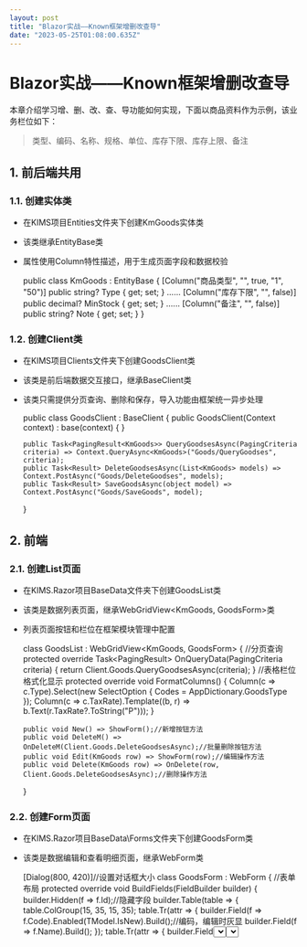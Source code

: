 ```yaml
---
layout: post
title: "Blazor实战——Known框架增删改查导"
date: "2023-05-25T01:08:00.635Z"
---
```

Blazor实战——Known框架增删改查导
======================

本章介绍学习增、删、改、查、导功能如何实现，下面以商品资料作为示例，该业务栏位如下：

> 类型、编码、名称、规格、单位、库存下限、库存上限、备注

1\. 前后端共用
---------

### 1.1. 创建实体类

*   在KIMS项目Entities文件夹下创建KmGoods实体类
*   该类继承EntityBase类
*   属性使用Column特性描述，用于生成页面字段和数据校验

    public class KmGoods : EntityBase
    {
        [Column("商品类型", "", true, "1", "50")]
        public string? Type { get; set; }
    	......
        [Column("库存下限", "", false)]
        public decimal? MinStock { get; set; }
    	......
        [Column("备注", "", false)]
        public string? Note { get; set; }
    }
    

### 1.2. 创建Client类

*   在KIMS项目Clients文件夹下创建GoodsClient类
*   该类是前后端数据交互接口，继承BaseClient类
*   该类只需提供分页查询、删除和保存，导入功能由框架统一异步处理

    public class GoodsClient : BaseClient
    {
        public GoodsClient(Context context) : base(context) { }
    
        public Task<PagingResult<KmGoods>> QueryGoodsesAsync(PagingCriteria criteria) => Context.QueryAsync<KmGoods>("Goods/QueryGoodses", criteria);
        public Task<Result> DeleteGoodsesAsync(List<KmGoods> models) => Context.PostAsync("Goods/DeleteGoodses", models);
        public Task<Result> SaveGoodsAsync(object model) => Context.PostAsync("Goods/SaveGoods", model);
    }
    

2\. 前端
------

### 2.1. 创建List页面

*   在KIMS.Razor项目BaseData文件夹下创建GoodsList类
*   该类是数据列表页面，继承WebGridView<KmGoods, GoodsForm>类
*   列表页面按钮和栏位在框架模块管理中配置

    class GoodsList : WebGridView<KmGoods, GoodsForm>
    {
        //分页查询
        protected override Task<PagingResult<KmGoods>> OnQueryData(PagingCriteria criteria)
        {
            return Client.Goods.QueryGoodsesAsync(criteria);
        }
        //表格栏位格式化显示
        protected override void FormatColumns()
        {
            Column(c => c.Type).Select(new SelectOption { Codes = AppDictionary.GoodsType });
            Column(c => c.TaxRate).Template((b, r) => b.Text(r.TaxRate?.ToString("P")));
        }
    
        public void New() => ShowForm();//新增按钮方法
        public void DeleteM() => OnDeleteM(Client.Goods.DeleteGoodsesAsync);//批量删除按钮方法
        public void Edit(KmGoods row) => ShowForm(row);//编辑操作方法
        public void Delete(KmGoods row) => OnDelete(row, Client.Goods.DeleteGoodsesAsync);//删除操作方法
    }
    

### 2.2. 创建Form页面

*   在KIMS.Razor项目BaseData\\Forms文件夹下创建GoodsForm类
*   该类是数据编辑和查看明细页面，继承WebForm类

    [Dialog(800, 420)]//设置对话框大小
    class GoodsForm : WebForm<KmGoods>
    {
        //表单布局
        protected override void BuildFields(FieldBuilder<KmGoods> builder)
        {
            builder.Hidden(f => f.Id);//隐藏字段
            builder.Table(table =>
            {
                table.ColGroup(15, 35, 15, 35);
                table.Tr(attr =>
                {
                    builder.Field<Text>(f => f.Code).Enabled(TModel.IsNew).Build();//编码，编辑时灰显
                    builder.Field<Text>(f => f.Name).Build();
                });
                table.Tr(attr =>
                {
                    builder.Field<Select>(f => f.Type).Set(f => f.Codes, AppDictionary.GoodsType).Build();//下拉框
                    builder.Field<Select>(f => f.Unit).Set(f => f.Codes, AppDictionary.GoodsUnit).Build();
                });
                table.Tr(attr => builder.Field<Text>(f => f.Model).ColSpan(3).Build());
                table.Tr(attr => builder.Field<RadioList>(f => f.TaxRate).ColSpan(3).Set(f => f.Items, AppDictionary.TaxRates).Build());//单选按钮
                table.Tr(attr =>
                {
                    builder.Field<Number>(f => f.MinStock).Build();//数值框
                    builder.Field<Number>(f => f.MaxStock).Build();
                });
                table.Tr(attr => builder.Field<TextArea>(f => f.Note).ColSpan(3).Build());//文本域
            });
        }
        //表单底部按钮
        protected override void BuildButtons(RenderTreeBuilder builder)
        {
            builder.Button(FormButton.Save, Callback(OnSave), !ReadOnly);
            base.BuildButtons(builder);
        }
        //保存按钮方法
        private void OnSave() => SubmitAsync(Client.Goods.SaveGoodsAsync);
    }
    

3\. 后端
------

### 3.1. 创建Controller类

*   在KIMS.Core项目Controllers文件夹下创建GoodsController类
*   该类为服务端WebApi，继承BaseController类

    [Route("[controller]")]
    public class GoodsController : BaseController
    {
        private GoodsService Service => new(Context);
    
        [HttpPost("[action]")]
        public PagingResult<KmGoods> QueryGoodses([FromBody] PagingCriteria criteria) => Service.QueryGoodses(criteria);
    
        [HttpPost("[action]")]
        public Result DeleteGoodses([FromBody] List<KmGoods> models) => Service.DeleteGoodses(models);
    
        [HttpPost("[action]")]
        public Result SaveGoods([FromBody] object model) => Service.SaveGoods(GetDynamicModel(model));//转成dynamic类型
    }
    

### 3.2. 创建Service类

*   在KIMS.Core项目Services文件夹下创建GoodsService类
*   该类为业务逻辑服务类，继承ServiceBase类

    class GoodsService : ServiceBase
    {
        internal GoodsService(Context context) : base(context) { }
        //分页查询
        internal PagingResult<KmGoods> QueryGoodses(PagingCriteria criteria)
        {
            return GoodsRepository.QueryGoodses(Database, criteria);
        }
        //删除数据
        internal Result DeleteGoodses(List<KmGoods> models)
        {
            if (models == null || models.Count == 0)
                return Result.Error(Language.SelectOneAtLeast);
    
            //此处增加删除数据校验
            return Database.Transaction(Language.Delete, db =>
            {
                foreach (var item in models)
                {
                    db.Delete(item);
                }
            });
        }
        //保存数据
        internal Result SaveGoods(dynamic model)
        {
            var entity = Database.QueryById<KmGoods>((string)model.Id);
            entity ??= new KmGoods { CompNo = CurrentUser.CompNo };
            entity.FillModel(model);
            var vr = entity.Validate();
            if (vr.IsValid)
            {
                if (GoodsRepository.ExistsGoods(Database, entity))
                    return Result.Error("商品编码已存在。");
            }
    
            if (!vr.IsValid)
                return vr;
    
            return Database.Transaction(Language.Save, db =>
            {
                if (entity.IsNew)
                {
                    entity.Code = GetGoodsMaxNo(db);
                }
                db.Save(entity);
            }, entity.Id);
        }
        //获取商品最大编码
        private static string GetGoodsMaxNo(Database db)
        {
            var prefix = "G";
            var maxNo = GoodsRepository.GetGoodsMaxNo(db, prefix);
            if (string.IsNullOrWhiteSpace(maxNo))
                maxNo = $"{prefix}0000";
            return GetMaxFormNo(prefix, maxNo);
        }
    }
    

### 3.3. 创建Repository类

*   在KIMS.Core项目Repositories文件夹下创建GoodsRepository类
*   该类为数据访问类

    class GoodsRepository
    {
        //分页查询
        internal static PagingResult<KmGoods> QueryGoodses(Database db, PagingCriteria criteria)
        {
            var sql = "select * from KmGoods where CompNo=@CompNo";
            return db.QueryPage<KmGoods>(sql, criteria);//查询条件自动绑定
        }
        //获取商品最大编码
        internal static string GetGoodsMaxNo(Database db, string prefix)
        {
            var sql = $"select max(Code) from KmGoods where CompNo=@CompNo and Code like '{prefix}%'";
            return db.Scalar<string>(sql, new { db.User.CompNo });
        }
        //判断商品是否已存在
        internal static bool ExistsGoods(Database db, KmGoods entity)
        {
            var sql = "select count(*) from KmGoods where Id<>@Id and Code=@Code";
            return db.Scalar<int>(sql, new { entity.Id, entity.Code }) > 0;
        }
    }
    

### 3.4. 创建Import类

*   在KIMS.Core项目Imports文件夹下创建KmGoodsImport类（约定：类名以实体类名+Import）
*   该类为数据异步导入处理类，由框架自动调用，继承BaseImport类

    class KmGoodsImport : BaseImport
    {
        public KmGoodsImport(Database database) : base(database) { }
        //定义导入栏位，自动生成导入规范
        public override List<ImportColumn> Columns
        {
            get
            {
                return new List<ImportColumn>
                {
                    new ImportColumn("商品类型", true),
                    new ImportColumn("商品编码", true),
                    new ImportColumn("商品名称", true),
                    new ImportColumn("计量单位", true),
                    new ImportColumn("规格型号", true),
                    new ImportColumn("税率"),
                    new ImportColumn("库存下限"),
                    new ImportColumn("库存上限"),
                    new ImportColumn("备注")
                };
            }
        }
        //异步导入处理逻辑
        public override Result Execute(SysFile file)
        {
            var models = new List<KmGoods>();
            var result = ImportHelper.ReadFile(file, row =>
            {
                var model = new KmGoods
                {
                    CompNo = file.CompNo,
                    Type = row.GetValue("商品类型"),
                    Code = row.GetValue("商品编码"),
                    Name = row.GetValue("商品名称"),
                    Unit = row.GetValue("计量单位"),
                    Model = row.GetValue("规格型号"),
                    TaxRate = row.GetValue<decimal?>("税率"),
                    MinStock = row.GetValue<decimal?>("库存下限"),
                    MaxStock = row.GetValue<decimal?>("库存上限"),
                    Note = row.GetValue("备注")
                };
                var vr = model.Validate();
                if (vr.IsValid)
                {
                    if (models.Exists(m => m.Code == model.Code))
                        vr.AddError("商品编码不能重复！");
                    else if (GoodsRepository.ExistsGoods(Database, model))
                        vr.AddError($"系统已经存在该商品编码！");
                }
    
                if (!vr.IsValid)
                    row.ErrorMessage = vr.Message;
                else
                    models.Add(model);
            });
    
            if (!result.IsValid)
                return result;
    
            return Database.Transaction("导入", db =>
            {
                foreach (var item in models)
                {
                    db.Save(item);
                }
            });
        }
    }
    

4\. 运行测试
--------

*   运行效果如下  
    ![输入图片说明](https://foruda.gitee.com/images/1684222123055577650/f6637b2f_14334.png "屏幕截图")  
    ![输入图片说明](https://foruda.gitee.com/images/1684222163063817213/d156efad_14334.png "屏幕截图")

5\. 相关资料
--------

*   [基于C#和Blazor开发的前后端分离框架](https://www.cnblogs.com/known/p/17406280.html)
*   [Blazor实战——Known框架快速开始](https://www.cnblogs.com/known/p/17415108.html)
*   [Blazor实战——Known框架功能配置](https://www.cnblogs.com/known/p/17417744.html)